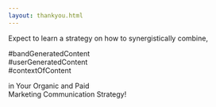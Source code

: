 ```yaml
---
layout: thankyou.html
---
```


<div class="ui vertical stripe segment vertical-segment-grey-color">
  <div class="ui center aligned text container">
  <div class="ui center aligned header">
          Expect to learn a strategy on how to synergistically combine,
  </div>
  <p>#bandGeneratedContent
      <br>#userGeneratedContent
      <br>#contextOfContent
  </p>
  <div class="ui center aligned header">
      in Your Organic and Paid
   <br>
      Marketing Communication Strategy!
  </div>
</div>
</div>
